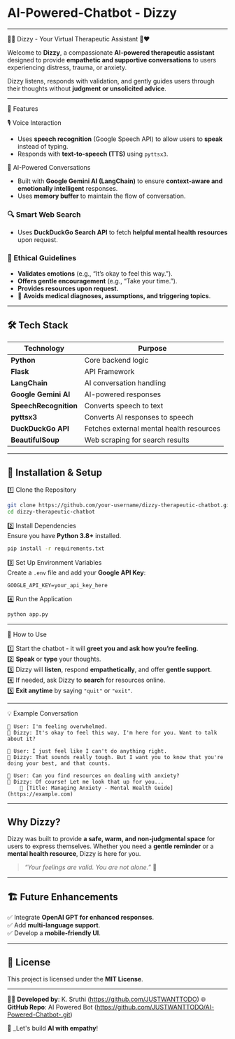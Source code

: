 # AI-Powered-Chatbot - Dizzy

---

🧘‍♀️ Dizzy - Your Virtual Therapeutic Assistant 🤖❤️  

Welcome to **Dizzy**, a compassionate **AI-powered therapeutic assistant** designed to provide **empathetic and supportive conversations** to users experiencing distress, trauma, or anxiety.  

Dizzy listens, responds with validation, and gently guides users through their thoughts without **judgment or unsolicited advice**.  

---

🌟 Features  

🎙️ Voice Interaction  
- Uses **speech recognition** (Google Speech API) to allow users to **speak** instead of typing.  
- Responds with **text-to-speech (TTS)** using `pyttsx3`.  

🧠 AI-Powered Conversations  
- Built with **Google Gemini AI (LangChain)** to ensure **context-aware and emotionally intelligent** responses.  
- Uses **memory buffer** to maintain the flow of conversation.  

### 🔍 Smart Web Search  
- Uses **DuckDuckGo Search API** to fetch **helpful mental health resources** upon request.  

### 📜 Ethical Guidelines  
- **Validates emotions** (e.g., “It’s okay to feel this way.”).  
- **Offers gentle encouragement** (e.g., “Take your time.”).  
- **Provides resources upon request.**  
- 🚫 **Avoids medical diagnoses, assumptions, and triggering topics**.  

---

## 🛠️ Tech Stack  

| Technology  | Purpose  |
|-------------|----------|
| **Python** | Core backend logic  |
| **Flask** | API Framework  |
| **LangChain** | AI conversation handling  |
| **Google Gemini AI** | AI-powered responses  |
| **SpeechRecognition** | Converts speech to text  |
| **pyttsx3** | Converts AI responses to speech  |
| **DuckDuckGo API** | Fetches external mental health resources  |
| **BeautifulSoup** | Web scraping for search results  |

---

## 🚀 Installation & Setup  

1️⃣ Clone the Repository  
```bash
git clone https://github.com/your-username/dizzy-therapeutic-chatbot.git
cd dizzy-therapeutic-chatbot
```

2️⃣ Install Dependencies  
Ensure you have **Python 3.8+** installed.  
```bash
pip install -r requirements.txt
```

3️⃣ Set Up Environment Variables  
Create a `.env` file and add your **Google API Key**:  
```
GOOGLE_API_KEY=your_api_key_here
```

 4️⃣ Run the Application  
```bash
python app.py
```

---

🎤 How to Use  

1️⃣ Start the chatbot - it will **greet you and ask how you’re feeling**.  
2️⃣ **Speak** or **type** your thoughts.  
3️⃣ Dizzy will **listen**, respond **empathetically**, and offer **gentle support**.  
4️⃣ If needed, ask Dizzy to **search** for resources online.  
5️⃣ **Exit anytime** by saying `"quit"` or `"exit"`.  

---

💡 Example Conversation  

```
👤 User: I'm feeling overwhelmed.  
🤖 Dizzy: It's okay to feel this way. I'm here for you. Want to talk about it?  

👤 User: I just feel like I can't do anything right.  
🤖 Dizzy: That sounds really tough. But I want you to know that you're doing your best, and that counts.  

👤 User: Can you find resources on dealing with anxiety?  
🤖 Dizzy: Of course! Let me look that up for you...  
    📌 [Title: Managing Anxiety - Mental Health Guide](https://example.com)  
```

---

## Why Dizzy?  
Dizzy was built to provide **a safe, warm, and non-judgmental space** for users to express themselves. Whether you need a **gentle reminder** or a **mental health resource**, Dizzy is here for you.  

> _“Your feelings are valid. You are not alone.”_ 💙  

---

## 🏗️ Future Enhancements  
✅ Integrate **OpenAI GPT for enhanced responses**.  
✅ Add **multi-language support**.  
✅ Develop a **mobile-friendly UI**.  

---

## 📜 License  
This project is licensed under the **MIT License**. 

---

👩‍💻 **Developed by**: K. Sruthi (https://github.com/JUSTWANTTODO)
🌐 **GitHub Repo**: AI Powered Bot (https://github.com/JUSTWANTTODO/AI-Powered-Chatbot-.git)

🚀 _Let's build **AI with empathy**!
